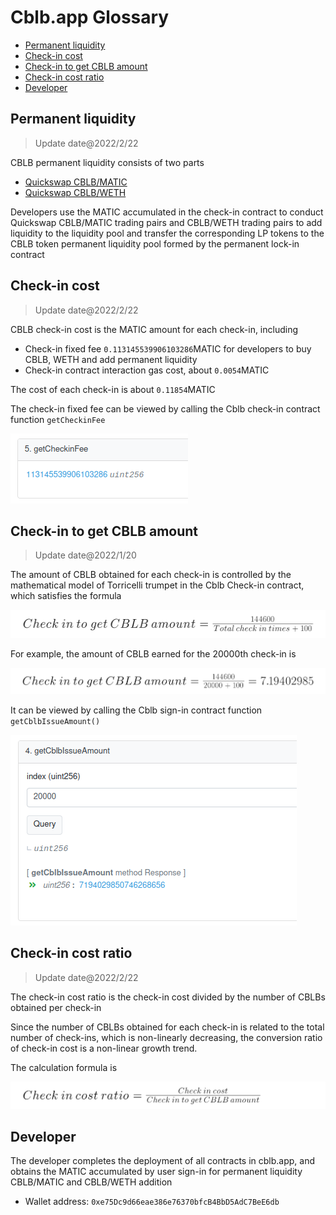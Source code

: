 # Cblb.app Glossary

<!-- MarkdownTOC -->

- [Permanent liquidity](#permanent-liquidity)
- [Check-in cost](#check-in-cost)
- [Check-in to get CBLB amount](#check-in-to-get-cblb-amount)
- [Check-in cost ratio](#check-in-cost-ratio)
- [Developer](#developer)

<!-- /MarkdownTOC -->

<a id="permanent-liquidity"></a>

## Permanent liquidity

> Update date@2022/2/22

CBLB permanent liquidity consists of two parts

- [Quickswap CBLB/MATIC](https://info.quickswap.exchange/#/pair/0xe99d5f930048ae3006205c87d2ddafa397014012)
- [Quickswap CBLB/WETH](https://info.quickswap.exchange/#/pair/0x8b6734217e1c5914cb729780fa9557629ff5b427)

Developers use the MATIC accumulated in the check-in contract to conduct Quickswap CBLB/MATIC trading pairs and CBLB/WETH trading pairs to add liquidity to the liquidity pool and transfer the corresponding LP tokens to the CBLB token permanent liquidity pool formed by the permanent lock-in contract

<a id="check-in-cost"></a>

## Check-in cost

> Update date@2022/2/22

CBLB check-in cost is the MATIC amount for each check-in, including

- Check-in fixed fee `0.113145539906103286`MATIC for developers to buy CBLB, WETH and add permanent liquidity
- Check-in contract interaction gas cost, about `0.0054`MATIC

The cost of each check-in is about `0.11854`MATIC

The check-in fixed fee can be viewed by calling the Cblb check-in contract function `getCheckinFee`

![](https://raw.githubusercontent.com/cblb-app/cblb-articles/master/2022/imgs/cblb-glossary-getCheckinFee.png)

<a id="check-in-to-get-cblb-amount"></a>

## Check-in to get CBLB amount

> Update date@2022/1/20

The amount of CBLB obtained for each check-in is controlled by the mathematical model of Torricelli trumpet in the Cblb Check-in contract, which satisfies the formula

![](https://raw.githubusercontent.com/cblb-app/cblb-articles/master/2022/imgs/check-in-to-get-cblb-amount-en.png)

For example, the amount of CBLB earned for the 20000th check-in is

![](https://raw.githubusercontent.com/cblb-app/cblb-articles/master/2022/imgs/check-in-to-get-cblb-amount-res-en.png)

It can be viewed by calling the Cblb sign-in contract function `getCblbIssueAmount()`

![](https://raw.githubusercontent.com/cblb-app/cblb-articles/master/2022/imgs/cblb-glossary-getCblbIssueAmount.png)

<a id="check-in-cost-ratio"></a>

## Check-in cost ratio

> Update date@2022/2/22

The check-in cost ratio is the check-in cost divided by the number of CBLBs obtained per check-in

Since the number of CBLBs obtained for each check-in is related to the total number of check-ins, which is non-linearly decreasing, the conversion ratio of check-in cost is a non-linear growth trend.

The calculation formula is

![](https://raw.githubusercontent.com/cblb-app/cblb-articles/master/2022/imgs/check-in-cost-ratio-en.png)

<a id="developer"></a>

## Developer

The developer completes the deployment of all contracts in cblb.app, and obtains the MATIC accumulated by user sign-in for permanent liquidity CBLB/MATIC and CBLB/WETH addition

- Wallet address: `0xe75Dc9d66eae386e76370bfcB4BbD5AdC7BeE6db`
